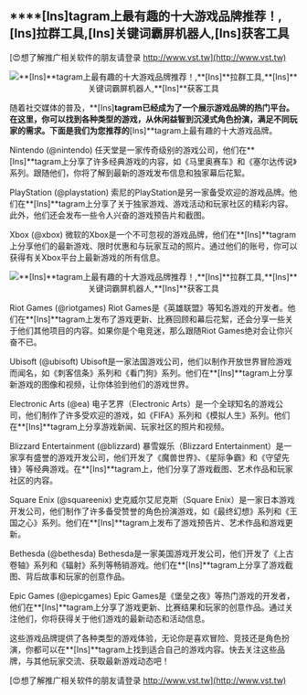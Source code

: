 ## ****[Ins]**tagram上最有趣的十大游戏品牌推荐！,**[Ins]**拉群工具,**[Ins]**关键词霸屏机器人,**[Ins]**获客工具**

[😍想了解推广相关软件的朋友请登录 http://www.vst.tw](http://www.vst.tw)

 <center><img src="https://vst.tw/MP4/tuiguang/png/0.png" alt="**[Ins]**tagram上最有趣的十大游戏品牌推荐！,**[Ins]**拉群工具,**[Ins]**关键词霸屏机器人,**[Ins]**获客工具"></center>

随着社交媒体的普及，**[Ins]**tagram已经成为了一个展示游戏品牌的热门平台。在这里，你可以找到各种类型的游戏，从休闲益智到沉浸式角色扮演，满足不同玩家的需求。下面是我们为您推荐的**[Ins]**tagram上最有趣的十大游戏品牌。

Nintendo (@nintendo)
任天堂是一家传奇级别的游戏公司，他们在**[Ins]**tagram上分享了许多经典游戏的内容，如《马里奥赛车》和《塞尔达传说》系列。跟随他们，你将了解到最新的游戏发布信息和独家幕后花絮。

PlayStation (@playstation)
索尼的PlayStation是另一家备受欢迎的游戏品牌。他们在**[Ins]**tagram上分享了关于独家游戏、游戏活动和玩家社区的精彩内容。此外，他们还会发布一些令人兴奋的游戏预告片和截图。

Xbox (@xbox)
微软的Xbox是一个不可忽视的游戏品牌，他们在**[Ins]**tagram上分享他们的最新游戏、限时优惠和与玩家互动的照片。通过他们的账号，你可以获得有关Xbox平台上最新游戏的所有信息。

 <center><img src="https://vst.tw/MP4/tuiguang/png/0.png" alt="**[Ins]**tagram上最有趣的十大游戏品牌推荐！,**[Ins]**拉群工具,**[Ins]**关键词霸屏机器人,**[Ins]**获客工具"></center>

Riot Games (@riotgames)
Riot Games是《英雄联盟》等知名游戏的开发者。他们在**[Ins]**tagram上发布了游戏更新、比赛回顾和幕后花絮，还会分享一些关于他们其他项目的内容。如果你是个电竞迷，那么跟随Riot Games绝对会让你兴奋不已。

Ubisoft (@ubisoft)
Ubisoft是一家法国游戏公司，他们以制作开放世界冒险游戏而闻名，如《刺客信条》系列和《看门狗》系列。他们在**[Ins]**tagram上分享新游戏的图像和视频，让你体验到他们的游戏世界。

Electronic Arts (@ea)
电子艺界（Electronic Arts）是一个全球知名的游戏公司，他们制作了许多受欢迎的游戏，如《FIFA》系列和《模拟人生》系列。他们在**[Ins]**tagram上分享游戏新闻、玩家社区的照片和视频。

Blizzard Entertainment (@blizzard)
暴雪娱乐（Blizzard Entertainment）是一家享有盛誉的游戏开发公司，他们开发了《魔兽世界》、《星际争霸》和《守望先锋》等经典游戏。在**[Ins]**tagram上，他们分享了游戏截图、艺术作品和玩家社区的内容。

Square Enix (@squareenix)
史克威尔艾尼克斯（Square Enix）是一家日本游戏开发公司，他们制作了许多备受赞誉的角色扮演游戏，如《最终幻想》系列和《王国之心》系列。他们在**[Ins]**tagram上发布了游戏预告片、艺术作品和游戏更新。

Bethesda (@bethesda)
Bethesda是一家美国游戏开发公司，他们开发了《上古卷轴》系列和《辐射》系列等畅销游戏。他们在**[Ins]**tagram上分享了游戏截图、背后故事和玩家的创意作品。

Epic Games (@epicgames)
Epic Games是《堡垒之夜》等热门游戏的开发者，他们在**[Ins]**tagram上分享了游戏更新、比赛结果和玩家的创意作品。通过关注他们，你将获得关于他们游戏的最新动态和活动信息。

这些游戏品牌提供了各种类型的游戏体验，无论你是喜欢冒险、竞技还是角色扮演，你都可以在**[Ins]**tagram上找到适合自己的游戏内容。快去关注这些品牌，与其他玩家交流、获取最新游戏动态吧！

[😍想了解推广相关软件的朋友请登录 http://www.vst.tw](http://www.vst.tw)



